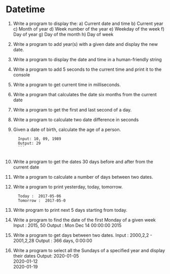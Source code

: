 # Datetime
1. Write a program to display the:
a) Current date and time
b) Current year
c) Month of year
d) Week number of the year
e) Weekday of the week
f) Day of year
g) Day of the month
h) Day of week

2. Write a program to add year(s) with a given date and display the new date.

3. Write a program to display the date and time in a human-friendly string

4. Write a program to add 5 seconds to the current time and print it to the console

5. Write a program to get current time in milliseconds.

6. Write a program that calculates the date six months from the current date

7. Write a program to get the first and last second of a day.

8. Write a program to calculate two date difference in seconds

9. Given a date of birth, calculate the age of a person.
      
      ``` 
        Input: 10, 09, 1989 
        Output: 29
        ```
        
10. Write a program to get the dates 30 days before and after from the current date
        
11. Write a program to calculate a number of days between two dates.
12. Write a program to print yesterday, today, tomorrow.
      ```  Yesterday :  2017-05-05                                                                                       
        Today :  2017-05-06                                                                                           
        Tomorrow :  2017-05-0
      ```

10. Write program to print next 5 days starting from today.

11. Write a program to find the date of the first Monday of a given week
      Input  : 2015, 50
      Output : Mon Dec 14 00:00:00 2015

12. Write a program to get days between two dates.
      Input :  2000,2,2 - 2001,2,28
      Output : 366 days, 0:00:00
13. Write a program to select all the Sundays of a specified year and display their dates
      Output:
      2020-01-05                                                                                                    
      2020-01-12                                                                                                    
      2020-01-19
